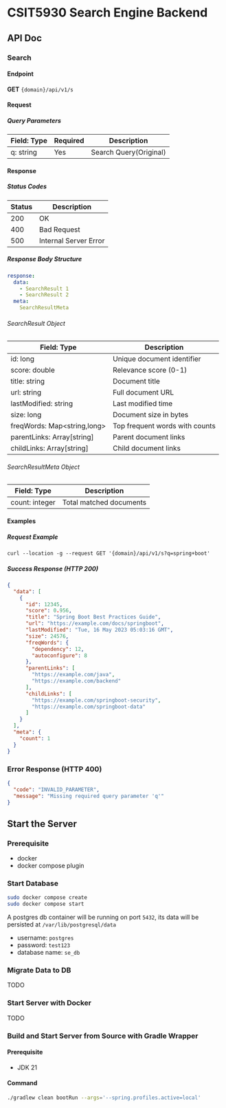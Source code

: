 # CSIT5930 Search Engine Backend

## API Doc

### Search

#### Endpoint

**GET** `{domain}/api/v1/s`

#### Request

##### Query Parameters

| Field: Type | Required | Description            |
|-------------|----------|------------------------|
| q: string   | Yes      | Search Query(Original) |

#### Response

##### Status Codes

| Status | Description           |
|--------|-----------------------|
| 200    | OK                    |
| 400    | Bad Request           |
| 500    | Internal Server Error |

##### Response Body Structure

```yml
response:
  data:
    - SearchResult 1
    - SearchResult 2
  meta:
    SearchResultMeta
```

###### SearchResult Object

| Field: Type                 | Description                    |
|-----------------------------|--------------------------------|
| id: long                    | Unique document identifier     |
| score: double               | Relevance score (0-1)          |
| title: string               | Document title                 |
| url: string                 | Full document URL              |
| lastModified: string        | Last modified time             |
| size: long                  | Document size in bytes         |
| freqWords: Map<string,long> | Top frequent words with counts |
| parentLinks: Array[string]  | Parent document links          |
| childLinks: Array[string]   | Child document links           |

###### SearchResultMeta Object

| Field: Type    | Description             |
|----------------|-------------------------|
| count: integer | Total matched documents |

#### Examples

##### Request Example

```shell
curl --location -g --request GET '{domain}/api/v1/s?q=spring+boot'
```

##### Success Response (HTTP 200)

```json
{
  "data": [
    {
      "id": 12345,
      "score": 0.956,
      "title": "Spring Boot Best Practices Guide",
      "url": "https://example.com/docs/springboot",
      "lastModified": "Tue, 16 May 2023 05:03:16 GMT",
      "size": 24576,
      "freqWords": {
        "dependency": 12,
        "autoconfigure": 8
      },
      "parentLinks": [
        "https://example.com/java",
        "https://example.com/backend"
      ],
      "childLinks": [
        "https://example.com/springboot-security",
        "https://example.com/springboot-data"
      ]
    }
  ],
  "meta": {
    "count": 1
  }
}
```

### Error Response (HTTP 400)

```json
{
  "code": "INVALID_PARAMETER",
  "message": "Missing required query parameter 'q'"
}
```

## Start the Server

### Prerequisite

- docker
- docker compose plugin

### Start Database

```sh 
sudo docker compose create
sudo docker compose start
```

A postgres db container will be running on port `5432`, its data will be persisted at `/var/lib/postgresql/data`

- username: `postgres`
- password: `test123`
- database name: `se_db`

### Migrate Data to DB

TODO

### Start Server with Docker

TODO

### Build and Start Server from Source with Gradle Wrapper

#### Prerequisite

- JDK 21

#### Command

```sh 
./gradlew clean bootRun --args='--spring.profiles.active=local'
```